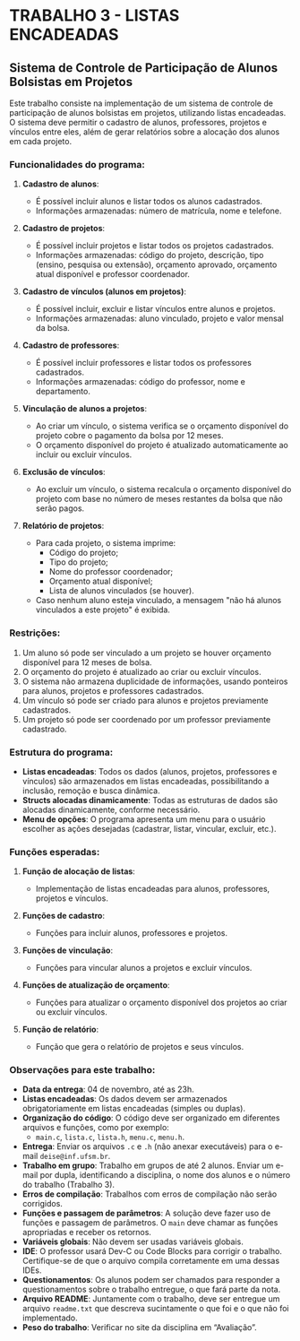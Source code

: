 # TRABALHO 3 - LISTAS ENCADEADAS

## Sistema de Controle de Participação de Alunos Bolsistas em Projetos

Este trabalho consiste na implementação de um sistema de controle de participação de alunos bolsistas em projetos, utilizando listas encadeadas. O sistema deve permitir o cadastro de alunos, professores, projetos e vínculos entre eles, além de gerar relatórios sobre a alocação dos alunos em cada projeto.

### Funcionalidades do programa:

1. **Cadastro de alunos**:
   - É possível incluir alunos e listar todos os alunos cadastrados.
   - Informações armazenadas: número de matrícula, nome e telefone.

2. **Cadastro de projetos**:
   - É possível incluir projetos e listar todos os projetos cadastrados.
   - Informações armazenadas: código do projeto, descrição, tipo (ensino, pesquisa ou extensão), orçamento aprovado, orçamento atual disponível e professor coordenador.

3. **Cadastro de vínculos (alunos em projetos)**:
   - É possível incluir, excluir e listar vínculos entre alunos e projetos.
   - Informações armazenadas: aluno vinculado, projeto e valor mensal da bolsa.

4. **Cadastro de professores**:
   - É possível incluir professores e listar todos os professores cadastrados.
   - Informações armazenadas: código do professor, nome e departamento.

5. **Vinculação de alunos a projetos**:
   - Ao criar um vínculo, o sistema verifica se o orçamento disponível do projeto cobre o pagamento da bolsa por 12 meses.
   - O orçamento disponível do projeto é atualizado automaticamente ao incluir ou excluir vínculos.

6. **Exclusão de vínculos**:
   - Ao excluir um vínculo, o sistema recalcula o orçamento disponível do projeto com base no número de meses restantes da bolsa que não serão pagos.

7. **Relatório de projetos**:
   - Para cada projeto, o sistema imprime:
     - Código do projeto;
     - Tipo do projeto;
     - Nome do professor coordenador;
     - Orçamento atual disponível;
     - Lista de alunos vinculados (se houver).
   - Caso nenhum aluno esteja vinculado, a mensagem "não há alunos vinculados a este projeto" é exibida.

### Restrições:

1. Um aluno só pode ser vinculado a um projeto se houver orçamento disponível para 12 meses de bolsa.
2. O orçamento do projeto é atualizado ao criar ou excluir vínculos.
3. O sistema não armazena duplicidade de informações, usando ponteiros para alunos, projetos e professores cadastrados.
4. Um vínculo só pode ser criado para alunos e projetos previamente cadastrados.
5. Um projeto só pode ser coordenado por um professor previamente cadastrado.

### Estrutura do programa:

- **Listas encadeadas**: Todos os dados (alunos, projetos, professores e vínculos) são armazenados em listas encadeadas, possibilitando a inclusão, remoção e busca dinâmica.
- **Structs alocadas dinamicamente**: Todas as estruturas de dados são alocadas dinamicamente, conforme necessário.
- **Menu de opções**: O programa apresenta um menu para o usuário escolher as ações desejadas (cadastrar, listar, vincular, excluir, etc.).

### Funções esperadas:

1. **Função de alocação de listas**:
   - Implementação de listas encadeadas para alunos, professores, projetos e vínculos.

2. **Funções de cadastro**:
   - Funções para incluir alunos, professores e projetos.

3. **Funções de vinculação**:
   - Funções para vincular alunos a projetos e excluir vínculos.

4. **Funções de atualização de orçamento**:
   - Funções para atualizar o orçamento disponível dos projetos ao criar ou excluir vínculos.

5. **Função de relatório**:
   - Função que gera o relatório de projetos e seus vínculos.

### Observações para este trabalho:

- **Data da entrega**: 04 de novembro, até as 23h.
- **Listas encadeadas**: Os dados devem ser armazenados obrigatoriamente em listas encadeadas (simples ou duplas).
- **Organização do código**: O código deve ser organizado em diferentes arquivos e funções, como por exemplo:
  - `main.c`, `lista.c`, `lista.h`, `menu.c`, `menu.h`.
- **Entrega**: Enviar os arquivos `.c` e `.h` (não anexar executáveis) para o e-mail `deise@inf.ufsm.br`.
- **Trabalho em grupo**: Trabalho em grupos de até 2 alunos. Enviar um e-mail por dupla, identificando a disciplina, o nome dos alunos e o número do trabalho (Trabalho 3).
- **Erros de compilação**: Trabalhos com erros de compilação não serão corrigidos.
- **Funções e passagem de parâmetros**: A solução deve fazer uso de funções e passagem de parâmetros. O `main` deve chamar as funções apropriadas e receber os retornos.
- **Variáveis globais**: Não devem ser usadas variáveis globais.
- **IDE**: O professor usará Dev-C ou Code Blocks para corrigir o trabalho. Certifique-se de que o arquivo compila corretamente em uma dessas IDEs.
- **Questionamentos**: Os alunos podem ser chamados para responder a questionamentos sobre o trabalho entregue, o que fará parte da nota.
- **Arquivo README**: Juntamente com o trabalho, deve ser entregue um arquivo `readme.txt` que descreva sucintamente o que foi e o que não foi implementado.
- **Peso do trabalho**: Verificar no site da disciplina em “Avaliação”.

